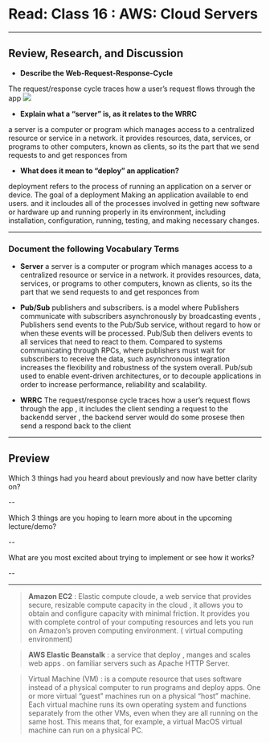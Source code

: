 # Read: Class 16 : AWS: Cloud Servers

- - -

## Review, Research, and Discussion


* **Describe the Web-Request-Response-Cycle**

The request/response cycle traces how a user’s request flows through the app
![](https://www.researchgate.net/profile/Kereshmeh-Afsari/publication/311571526/figure/fig3/AS:438170157359106@1481479314691/HTTP-request-response-model.png)

* **Explain what a “server” is, as it relates to the WRRC**

a server is a computer or program which manages access to a centralized resource or service in a network.   it provides resources, data, services, or programs to other computers, known as clients,  so its the part that we send requests to and get responces from 


* **What does it mean to “deploy” an application?**

deployment refers to the process of running an application on a server or device. The goal of a deployment Making an application available to end users. and it incloudes all of the processes involved in getting new software or hardware up and running properly in its environment, including installation, configuration, running, testing, and making necessary changes.    

- - -

### Document the following Vocabulary Terms

* **Server** a server is a computer or program which manages access to a centralized resource or service in a network.   it provides resources, data, services, or programs to other computers, known as clients,  so its the part that we send requests to and get responces from        

* **Pub/Sub**  publishers and subscribers. is a model where Publishers communicate with subscribers asynchronously by broadcasting events , Publishers send events to the Pub/Sub service, without regard to how or when these events will be processed. Pub/Sub then delivers events to all services that need to react to them. Compared to systems communicating through RPCs, where publishers must wait for subscribers to receive the data, such asynchronous integration increases the flexibility and robustness of the system overall. Pub/sub used to enable event-driven architectures, or to decouple applications in order to increase performance, reliability and scalability.    
  
* **WRRC** The request/response cycle traces how a user’s request flows through the app , it includes the client sending a request to the backendd server , the backend server would do some prosese then send a respond back to the client 

--- 

## Preview


Which 3 things had you heard about previously and now have better clarity on?

--

Which 3 things are you hoping to learn more about in the upcoming lecture/demo?

--
 
What are you most excited about trying to implement or see how it works?

--

---


> **Amazon EC2** : Elastic  compute cloude, a web service that provides secure, resizable compute capacity in the cloud , it allows you to obtain and configure capacity with minimal friction. It provides you with complete control of your computing resources and lets you run on Amazon’s proven computing environment. ( virtual computing environment)   


> **AWS Elastic Beanstalk** : a service that deploy , manges and scales web apps . 
 on familiar servers such as Apache HTTP Server.    

>  Virtual Machine (VM) :  is a compute resource that uses software instead of a physical computer to run programs and deploy apps. One or more virtual “guest” machines run on a physical “host” machine.  Each virtual machine runs its own operating system and functions separately from the other VMs, even when they are all running on the same host. This means that, for example, a virtual MacOS virtual machine can run on a physical PC.  



